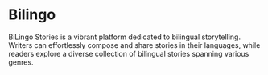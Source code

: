 # Bilingo
BiLingo Stories  is a vibrant platform dedicated to bilingual storytelling. Writers can effortlessly compose and share stories in their languages, while readers explore a diverse collection of bilingual stories spanning various genres.
